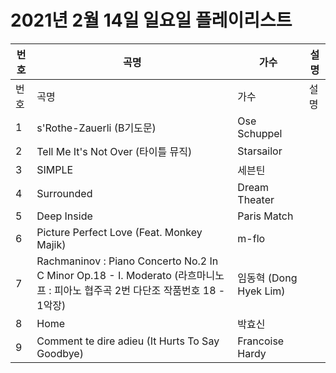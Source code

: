 # 2021년 2월 14일 일요일 플레이리스트

| 번호 | 곡명 | 가수 | 설명 |
|------|------|------|------|
| 번호 | 곡명 | 가수 | 설명 |
| 1 | s'Rothe-Zauerli (B기도문) | Ose Schuppel |  |
| 2 | Tell Me It's Not Over (타이틀 뮤직) | Starsailor |  |
| 3 | SIMPLE | 세븐틴 |  |
| 4 | Surrounded | Dream Theater |  |
| 5 | Deep Inside | Paris Match |  |
| 6 | Picture Perfect Love (Feat. Monkey Majik) | m-flo |  |
| 7 | Rachmaninov : Piano Concerto No.2 In C Minor Op.18 - I. Moderato (라흐마니노프 : 피아노 협주곡 2번 다단조 작품번호 18 - 1악장) | 임동혁 (Dong Hyek Lim) |  |
| 8 | Home | 박효신 |  |
| 9 | Comment te dire adieu (It Hurts To Say Goodbye) | Francoise Hardy |  |
